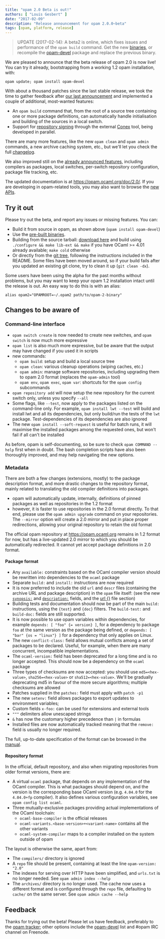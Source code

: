```yaml
---
title: "opam 2.0 Beta is out!"
authors: [ "Louis Gesbert" ]
date: "2017-02-09"
description: "Release announcement for opam 2.0.0~beta"
tags: [opam, platform, release]
---
```


> UPDATE (2017-02-14): A beta2 is online, which fixes issues and performance of
> the `opam build` command. Get the new
> [binaries](https://github.com/ocaml/opam/releases/tag/2.0.0-beta2), or
> recompile the [opam-devel](https://opam.ocaml.org/packages/opam-devel/) package
> and replace the previous binary.

We are pleased to announce that the beta release of opam 2.0 is now live! You
can try it already, bootstrapping from a working 1.2 opam installation, with:

```
opam update; opam install opam-devel
```

With about a thousand patches since the last stable release, we took the time to
gather feedback after [our last announcement](../opam-2-0-preview) and
implemented a couple of additional, most-wanted features:

- An `opam build` command that, from the root of a source tree containing one
  or more package definitions, can automatically handle initialisation and
  building of the sources in a local switch.
- Support for
  [repository signing](https://github.com/hannesm/conex-paper/raw/master/paper.pdf)
  through the external [Conex](https://github.com/hannesm/conex) tool, being
  developed in parallel.

There are many more features, like the new `opam clean` and `opam admin`
commands, a new archive caching system, etc., but we'll let you check the full
[changelog](https://github.com/ocaml/opam/blob/2.0.0-beta/CHANGES).

We also improved still on the
[already announced features](../opam-2-0-preview/#Afewhighlights), including
compilers as packages, local switches, per-switch repository configuration,
package file tracking, etc.

The updated documentation is at https://opam.ocaml.org/doc/2.0/. If you are
developing in opam-related tools, you may also want to browse the
[new APIs](https://opam.ocaml.org/doc/2.0/api/index.html).


## Try it out

Please try out the beta, and report any issues or missing features. You can:

- Build it from source in opam, as shown above (`opam install opam-devel`)
- Use the [pre-built binaries](https://github.com/ocaml/opam/releases/tag/2.0.0-beta).
- Building from the source tarball:
  [download here](https://github.com/ocaml/opam/releases/download/2.0.0-beta/opam-full-2.0.0-beta.tar.gz)
  and build using `./configure && make lib-ext && make` if you have OCaml >=
  4.01 already available; `make cold` otherwise
- Or directly from the
  [git tree](https://github.com/ocaml/opam/tree/2.0.0-beta), following the
  instructions included in the README. Some files have been moved around, so if
  your build fails after you updated an existing git clone, try to clean it up
  (`git clean -dx`).

Some users have been using the alpha for the past months without problems, but
you may want to keep your opam 1.2 installation intact until the release is out.
An easy way to do this is with an alias:

```
alias opam2="OPAMROOT=~/.opam2 path/to/opam-2-binary"
```


## Changes to be aware of

### Command-line interface

- `opam switch create` is now needed to create new switches, and `opam switch`
  is now much more expressive
- `opam list` is also much more expressive, but be aware that the output may
  have changed if you used it in scripts
- new commands:
    - `opam build`: setup and build a local source tree
    - `opam clean`: various cleanup operations (wiping caches, etc.)
    - `opam admin`: manage software repositories, including upgrading them to
      opam 2.0 format (replaces the `opam-admin` tool)
    - `opam env`, `opam exec`, `opam var`: shortcuts for the `opam config` subcommands
- `opam repository add` will now setup the new repository for the current switch
  only, unless you specify `--all`
- Some flags, like `--test`, now apply to the packages listed on the
  command-line only. For example, `opam install lwt --test` will build and
  install lwt and all its dependencies, but only build/run the tests of the
  `lwt` package. Test-dependencies of its dependencies are also ignored
- The new `opam install --soft-request` is useful for batch runs, it will
  maximise the installed packages among the requested ones, but won't fail if
  all can't be installed

As before, opam is self-documenting, so be sure to check `opam COMMAND --help`
first when in doubt. The bash completion scripts have also been thoroughly
improved, and may help navigating the new options.


### Metadata

There are both a few changes (extensions, mostly) to the package description
format, and more drastic changes to the repository format, mainly related to
translating the old compiler definitions into packages.

- opam will automatically update, internally, definitions of pinned packages as
  well as repositories in the 1.2 format
- however, it is faster to use repositories in the 2.0 format directly. To that
  end, please use the `opam admin upgrade` command on your repositories. The
  `--mirror` option will create a 2.0 mirror and put in place proper
  redirections, allowing your original repository to retain the old format

The official opam repository at https://opam.ocaml.org remains in 1.2 format for
now, but has a live-updated 2.0 mirror to which you should be automatically
redirected. It cannot yet accept package definitions in 2.0 format.


#### Package format

- Any `available:` constraints based on the OCaml compiler version should be
  rewritten into dependencies to the `ocaml` package
- Separate `build:` and `install:` instructions are now required
- It is now preferred to include the old `url` and `descr` files (containing the
  archive URL and package description) in the `opam` file itself: (see the new
  [`synopsis:`](https://opam.ocaml.org/doc/2.0/Manual.html#opamfield-synopsis)
  and
  [`description:`](https://opam.ocaml.org/doc/2.0/Manual.html#opamfield-description)
  fields, and the
  [url {}](https://opam.ocaml.org/doc/2.0/Manual.html#opamsection-url) file
  section)
- Building tests and documentation should now be part of the main `build:`
  instructions, using the `{test}` and `{doc}` filters. The `build-test:` and
  `build-doc:` fields are still supported.
- It is now possible to use opam variables within dependencies, for example
  `depends: [ "foo" {= version} ]`, for a dependency to package `foo` at the
  same version as the package being defined, or `depends:
  [ "bar" {os = "linux"} ]` for a dependency that only applies on Linux.
- The new `conflict-class:` field allows mutual conflicts among a set of
  packages to be declared. Useful, for example, when there are many concurrent,
  incompatible implementations.
- The `ocaml-version:` field has been deprecated for a long time and is no
  longer accepted. This should now be a dependency on the `ocaml` package
- Three types of checksums are now accepted: you should use `md5=<hex-value>`,
  `sha256=<hex-value>` or `sha512=<hex-value>`. We'll be gradually deprecating
  md5 in favour of the more secure algorithms; multiple checksums are allowed
- Patches supplied in the `patches:` field must apply with `patch -p1`
- The new `setenv:` field allows packages to export updates to environment
  variables;
- Custom fields `x-foo:` can be used for extensions and external tools
- `"""` delimiters allow unescaped strings
- `&` has now the customary higher precedence than `|` in formulas
- Installed files are now automatically tracked meaning that the `remove:`
  field is usually no longer required.

The full, up-to-date specification of the format can be browsed in the
[manual](https://opam.ocaml.org/doc/2.0/Manual.html#opam).

#### Repository format

In the official, default repository, and also when migrating repositories from
older format versions, there are:

- A virtual `ocaml` package, that depends on any implementation of the OCaml
  compiler. This is what packages should depend on, and the version is the
  corresponding base OCaml version (e.g. `4.04.0` for the `4.04.0+fp` compiler).
  It also defines various configuration variables, see `opam config list ocaml`.
- Three mutually-exclusive packages providing actual implementations of the
  OCaml toolchain:
    - `ocaml-base-compiler` is the official releases
    - `ocaml-variants.<base-version>+<variant-name>` contains all the other
      variants
    - `ocaml-system-compiler` maps to a compiler installed on the system
      outside of opam

The layout is otherwise the same, apart from:
- The `compilers/` directory is ignored
- A `repo` file should be present, containing at least the line `opam-version: "2.0"`
- The indexes for serving over HTTP have been simplified, and `urls.txt` is no
  longer needed. See `opam admin index --help`
- The `archives/` directory is no longer used. The cache now uses a different
  format and is configured through the `repo` file, defaulting to `cache/` on
  the same server. See `opam admin cache --help`

## Feedback

Thanks for trying out the beta! Please let us have feedback, preferably to the
[opam tracker](https://github.com/ocaml/opam/issues); other options include the
[opam-devel](mailto:opam-devel@lists.ocaml.org) list and #opam IRC channel on
Freenode.
